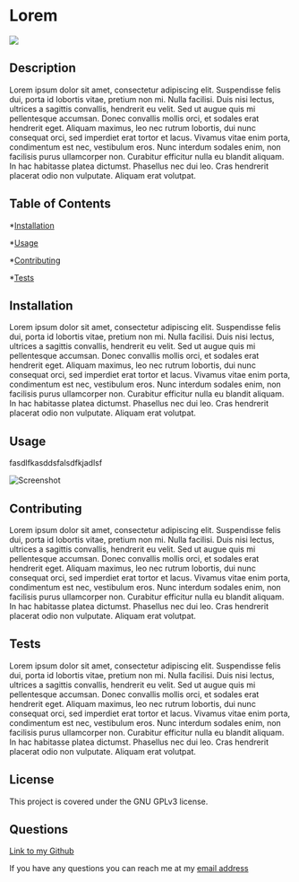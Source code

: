 
  # Lorem
  ![](https://img.shields.io/badge/license-GNU%20GPLv3-green)

  ## Description

  Lorem ipsum dolor sit amet, consectetur adipiscing elit. Suspendisse felis dui, porta id lobortis vitae, pretium non mi. Nulla facilisi. Duis nisi lectus, ultrices a sagittis convallis, hendrerit eu velit. Sed ut augue quis mi pellentesque accumsan. Donec convallis mollis orci, et sodales erat hendrerit eget. Aliquam maximus, leo nec rutrum lobortis, dui nunc consequat orci, sed imperdiet erat tortor et lacus. Vivamus vitae enim porta, condimentum est nec, vestibulum eros. Nunc interdum sodales enim, non facilisis purus ullamcorper non. Curabitur efficitur nulla eu blandit aliquam. In hac habitasse platea dictumst. Phasellus nec dui leo. Cras hendrerit placerat odio non vulputate. Aliquam erat volutpat.

  ## Table of Contents

  *[Installation](#Installation)

  *[Usage](#Usage)

  *[Contributing](#Contributing)

  *[Tests](#Tests)

  ## Installation

  Lorem ipsum dolor sit amet, consectetur adipiscing elit. Suspendisse felis dui, porta id lobortis vitae, pretium non mi. Nulla facilisi. Duis nisi lectus, ultrices a sagittis convallis, hendrerit eu velit. Sed ut augue quis mi pellentesque accumsan. Donec convallis mollis orci, et sodales erat hendrerit eget. Aliquam maximus, leo nec rutrum lobortis, dui nunc consequat orci, sed imperdiet erat tortor et lacus. Vivamus vitae enim porta, condimentum est nec, vestibulum eros. Nunc interdum sodales enim, non facilisis purus ullamcorper non. Curabitur efficitur nulla eu blandit aliquam. In hac habitasse platea dictumst. Phasellus nec dui leo. Cras hendrerit placerat odio non vulputate. Aliquam erat volutpat.

  ## Usage

  fasdlfkasddsfalsdfkjadlsf

  ![Screenshot](undefined)

  ## Contributing

  Lorem ipsum dolor sit amet, consectetur adipiscing elit. Suspendisse felis dui, porta id lobortis vitae, pretium non mi. Nulla facilisi. Duis nisi lectus, ultrices a sagittis convallis, hendrerit eu velit. Sed ut augue quis mi pellentesque accumsan. Donec convallis mollis orci, et sodales erat hendrerit eget. Aliquam maximus, leo nec rutrum lobortis, dui nunc consequat orci, sed imperdiet erat tortor et lacus. Vivamus vitae enim porta, condimentum est nec, vestibulum eros. Nunc interdum sodales enim, non facilisis purus ullamcorper non. Curabitur efficitur nulla eu blandit aliquam. In hac habitasse platea dictumst. Phasellus nec dui leo. Cras hendrerit placerat odio non vulputate. Aliquam erat volutpat.

  ## Tests

  Lorem ipsum dolor sit amet, consectetur adipiscing elit. Suspendisse felis dui, porta id lobortis vitae, pretium non mi. Nulla facilisi. Duis nisi lectus, ultrices a sagittis convallis, hendrerit eu velit. Sed ut augue quis mi pellentesque accumsan. Donec convallis mollis orci, et sodales erat hendrerit eget. Aliquam maximus, leo nec rutrum lobortis, dui nunc consequat orci, sed imperdiet erat tortor et lacus. Vivamus vitae enim porta, condimentum est nec, vestibulum eros. Nunc interdum sodales enim, non facilisis purus ullamcorper non. Curabitur efficitur nulla eu blandit aliquam. In hac habitasse platea dictumst. Phasellus nec dui leo. Cras hendrerit placerat odio non vulputate. Aliquam erat volutpat.

  ## License
  
  This project is covered under the GNU GPLv3 license.
  ## Questions

  [Link to my Github](https://github.com/Gocus10)

  If you have any questions you can reach me at my [email address](lew.culbert@gmail.com)

